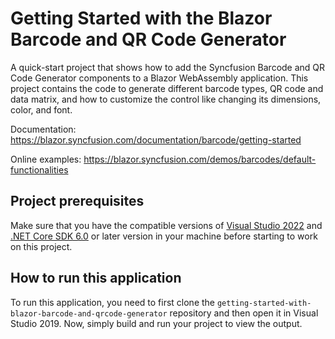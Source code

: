 # Getting Started with the Blazor Barcode and QR Code Generator

A quick-start project that shows how to add the Syncfusion Barcode and QR Code Generator components to a Blazor WebAssembly application. This project contains the code to generate different barcode types, QR code and data matrix, and how to customize the control like changing its dimensions, color, and font.

Documentation: https://blazor.syncfusion.com/documentation/barcode/getting-started

Online examples: https://blazor.syncfusion.com/demos/barcodes/default-functionalities

## Project prerequisites
Make sure that you have the compatible versions of [Visual Studio 2022](https://visualstudio.microsoft.com/downloads/ ) and [.NET Core SDK 6.0](https://dotnet.microsoft.com/en-us/download/dotnet/6.0) or later version in your machine before starting to work on this project.

## How to run this application
To run this application, you need to first clone the `getting-started-with-blazor-barcode-and-qrcode-generator` repository and then open it in Visual Studio 2019. Now, simply build and run your project to view the output.